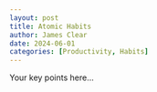 ```yaml
---
layout: post
title: Atomic Habits
author: James Clear
date: 2024-06-01
categories: [Productivity, Habits]
---
```

Your key points here...
